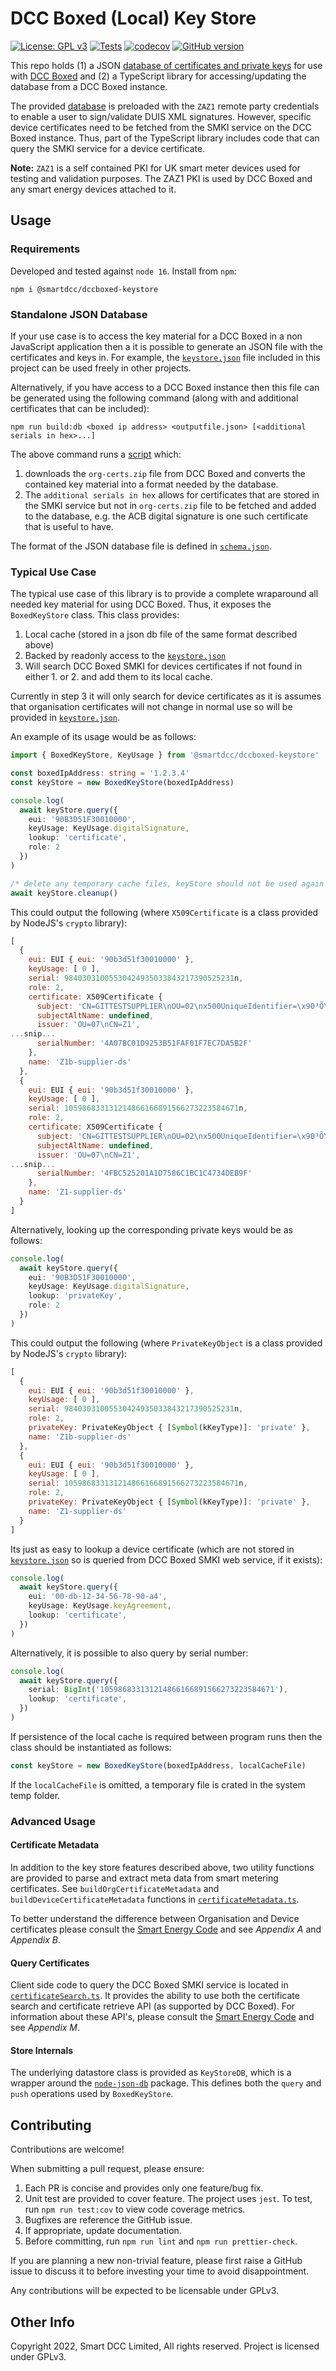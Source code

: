 # DCC Boxed (Local) Key Store

[![License: GPL v3](https://img.shields.io/badge/License-GPLv3-blue.svg)](https://www.gnu.org/licenses/gpl-3.0)
[![Tests](https://github.com/SmartDCCInnovation/dccboxed-keystore/actions/workflows/node.yml/badge.svg?branch=main&event=push)](https://github.com/SmartDCCInnovation/dccboxed-keystore/actions/workflows/node.yml)
[![codecov](https://codecov.io/gh/SmartDCCInnovation/dccboxed-keystore/branch/main/graph/badge.svg?token=PUCAOO95CY)](https://codecov.io/gh/SmartDCCInnovation/dccboxed-keystore)
[![GitHub version](https://badge.fury.io/gh/SmartDCCInnovation%2Fdccboxed-keystore.svg)](https://badge.fury.io/gh/SmartDCCInnovation%2Fdccboxed-keystore)


This repo holds (1) a JSON [database of certificates and private keys][keystore]
for use with [DCC Boxed][boxed] and (2) a TypeScript library for
accessing/updating the database from a DCC Boxed instance.

The provided [database][keystore] is preloaded with the `ZAZ1` remote party
credentials to enable a user to sign/validate DUIS XML signatures. However,
specific device certificates need to be fetched from the SMKI service on the DCC
Boxed instance. Thus, part of the TypeScript library includes code that can
query the SMKI service for a device certificate.

**Note:** `ZAZ1` is a self contained PKI for UK smart meter devices used for
testing and validation purposes. The ZAZ1 PKI is used by DCC&nbsp;Boxed and any
smart energy devices attached to it. 

## Usage

### Requirements

Developed and tested against `node 16`. Install from `npm`:

```
npm i @smartdcc/dccboxed-keystore
```

### Standalone JSON Database

If your use case is to access the key material for a DCC Boxed in a non
JavaScript application then a it is possible to generate an JSON file with the
certificates and keys in. For example, the [`keystore.json`][keystore] file
included in this project can be used freely in other projects.

Alternatively, if you have access to a DCC Boxed instance then this file can be
generated using the following command (along with and additional certificates
that can be included):

```
npm run build:db <boxed ip address> <outputfile.json> [<additional serials in hex>...]
```

The above command runs a [script][script] which:

  1. downloads the `org-certs.zip` file from DCC Boxed and converts the
     contained key material into a format needed by the database.
  2. The `additional serials in hex` allows for certificates that are stored in
     the SMKI service but not in `org-certs.zip` file to be fetched and added to
     the database, e.g. the ACB digital signature is one such certificate that
     is useful to have.

The format of the JSON database file is defined in
[`schema.json`](./schema.json).

### Typical Use Case

The typical use case of this library is to provide a complete wraparound all
needed key material for using DCC Boxed. Thus, it exposes the `BoxedKeyStore`
class. This class provides:

  1. Local cache (stored in a json db file of the same format described above)
  2. Backed by readonly access to the [`keystore.json`][keystore]
  3. Will search DCC Boxed SMKI for devices certificates if not found in either 1. or 2. and add them to its local cache.

Currently in step 3 it will only search for device certificates as it is assumes
that organisation certificates will not change in normal use so will be provided
in [`keystore.json`][keystore].

An example of its usage would be as follows:

```typescript
import { BoxedKeyStore, KeyUsage } from '@smartdcc/dccboxed-keystore'

const boxedIpAddress: string = '1.2.3.4'
const keyStore = new BoxedKeyStore(boxedIpAddress)

console.log(
  await keyStore.query({
    eui: '90B3D51F30010000',
    keyUsage: KeyUsage.digitalSignature,
    lookup: 'certificate',
    role: 2
  })
)

/* delete any temporary cache files, keyStore should not be used again after this. */
await keyStore.cleanup()
```

This could output the following (where `X509Certificate` is a class provided by
NodeJS's `crypto` library):

```js
[
  {
    eui: EUI { eui: '90b3d51f30010000' },
    keyUsage: [ 0 ],
    serial: 98403031005530424935033843217390525231n,
    role: 2,
    certificate: X509Certificate {
      subject: 'CN=GITTESTSUPPLIER\nOU=02\nx500UniqueIdentifier=\x90³Õ\\1F0\\01\\00\\00',
      subjectAltName: undefined,
      issuer: 'OU=07\nCN=Z1',
...snip...
      serialNumber: '4A07BC01D9253B51FAF01F7EC7DA5B2F'
    },
    name: 'Z1b-supplier-ds'
  },
  {
    eui: EUI { eui: '90b3d51f30010000' },
    keyUsage: [ 0 ],
    serial: 105986833131214866166891566273223584671n,
    role: 2,
    certificate: X509Certificate {
      subject: 'CN=GITTESTSUPPLIER\nOU=02\nx500UniqueIdentifier=\x90³Õ\\1F0\\01\\00\\00',
      subjectAltName: undefined,
      issuer: 'OU=07\nCN=Z1',
...snip...
      serialNumber: '4FBC525201A1D7586C1BC1C4734DEB9F'
    },
    name: 'Z1-supplier-ds'
  }
]
```

Alternatively, looking up the corresponding private keys would be as follows:

```typescript
console.log(
  await keyStore.query({
    eui: '90B3D51F30010000',
    keyUsage: KeyUsage.digitalSignature,
    lookup: 'privateKey',
    role: 2
  })
)
```

This could output the following (where `PrivateKeyObject` is a class provided by
NodeJS's `crypto` library):

```js
[
  {
    eui: EUI { eui: '90b3d51f30010000' },
    keyUsage: [ 0 ],
    serial: 98403031005530424935033843217390525231n,
    role: 2,
    privateKey: PrivateKeyObject { [Symbol(kKeyType)]: 'private' },
    name: 'Z1b-supplier-ds'
  },
  {
    eui: EUI { eui: '90b3d51f30010000' },
    keyUsage: [ 0 ],
    serial: 105986833131214866166891566273223584671n,
    role: 2,
    privateKey: PrivateKeyObject { [Symbol(kKeyType)]: 'private' },
    name: 'Z1-supplier-ds'
  }
]
```

Its just as easy to lookup a device certificate (which are not stored in
[`keystore.json`][keystore] so is queried from DCC Boxed SMKI web service, if it
exists):

```typescript
console.log(
  await keyStore.query({
    eui: '00-db-12-34-56-78-90-a4',
    keyUsage: KeyUsage.keyAgreement,
    lookup: 'certificate',
  })
)
```

Alternatively, it is possible to also query by serial number:

```typescript
console.log(
  await keyStore.query({
    serial: BigInt('105986833131214866166891566273223584671'),
    lookup: 'certificate',
  })
)
```

If persistence of the local cache is required between program runs then the
class should be instantiated as follows:

```typescript
const keyStore = new BoxedKeyStore(boxedIpAddress, localCacheFile)
```

If the `localCacheFile` is omitted, a temporary file is crated in the system temp
folder.

### Advanced Usage

#### Certificate Metadata

In addition to the key store features described above, two utility functions are
provided to parse and extract meta data from smart metering certificates. See
`buildOrgCertificateMetadata` and `buildDeviceCertificateMetadata` functions in
[`certificateMetadata.ts`](./src/certificateMetadata.ts).

To better understand the difference between Organisation and Device certificates
please consult the [Smart Energy Code][duis] and see *Appendix A* and *Appendix
B*.

#### Query Certificates

Client side code to query the DCC Boxed SMKI service is located in
  [`certificateSearch.ts`](./src/certificateSearch.ts). It provides the ability
  to use both the certificate search and certificate retrieve API (as supported
  by DCC&nbsp;Boxed). For information about these API's, please consult the
  [Smart Energy Code][duis] and see *Appendix M*.

#### Store Internals

The underlying datastore class is provided as `KeyStoreDB`, which is a wrapper
around the [`node-json-db`][node-json-db] package. This defines both the `query`
and `push` operations used by `BoxedKeyStore`.

## Contributing

Contributions are welcome!

When submitting a pull request, please ensure:

  1. Each PR is concise and provides only one feature/bug fix.
  2. Unit test are provided to cover feature. The project uses `jest`. To test,
     run `npm run test:cov` to view code coverage metrics.
  3. Bugfixes are reference the GitHub issue.
  4. If appropriate, update documentation.
  5. Before committing, run `npm run lint` and `npm run prettier-check`.

If you are planning a new non-trivial feature, please first raise a GitHub issue
to discuss it to before investing your time to avoid disappointment.

Any contributions will be expected to be licensable under GPLv3.

## Other Info

Copyright 2022, Smart DCC Limited, All rights reserved. Project is licensed under GPLv3.

[duis]: https://smartenergycodecompany.co.uk/the-smart-energy-code-2/ 'Smart Energy Code'
[boxed]: https://www.smartdcc.co.uk/our-smart-network/network-products-services/dcc-boxed/ 'DCC Boxed'
[keystore]: keystore.json 'JSON Key Store'
[node-json-db]: https://github.com/Belphemur/node-json-db 'GitHub: Belphemur/node-json-db'
[script]: scripts/index.ts 'DB Generation Script'